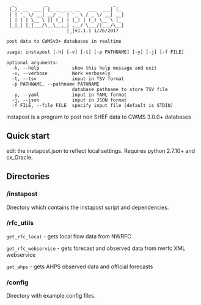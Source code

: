 ```
  _           _                        _
 (_)_ __  ___| |_ __ _ _ __   ___  ___| |_
 | | '_ \/ __| __/ _` | '_ \ / _ \/ __| __|
 | | | | \__ \ || (_| | |_) | (_) \__ \ |_
 |_|_| |_|___/\__\__,_| .__/ \___/|___/\__|
                      |_|v1.1.1 1/26/2017

post data to CWMSv3+ databases in realtime

usage: instapost [-h] [-v] [-t] [-p PATHNAME] [-y] [-j] [-f FILE]

optional arguments:
  -h, --help            show this help message and exit
  -v, --verbose         Work verbosely
  -t, --tsv             input in TSV format
  -p PATHNAME, --pathname PATHNAME
                        database pathname to store TSV file
  -y, --yaml            input in YAML format
  -j, --json            input in JSON format
  -f FILE, --file FILE  specify input file (default is STDIN)

```

instapost is a program to post non SHEF data to CWMS 3.0.0+ databases

## Quick start
edit the instapost.json to reflect local settings.
Requires python 2.7.10+ and cx_Oracle.

## Directories

### /instapost
Directory which contains the instapost script and dependencies.

### /rfc_utils 

`get_rfc_local` - gets local flow data from NWRFC

`get_rfc_webservice` - gets forecast and observed data from nwrfc XML webservice

`get_ahps` - gets AHPS observed data and official forecasts

### /config
Directory with example config files.

